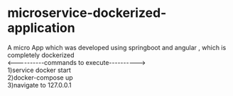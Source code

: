 # microservice-dockerized-application
A micro App which was developed using springboot and angular , which is completely dockerized</br>
        <----------commands to execute----------></br>
        1)service docker start</br>
        2)docker-compose up</br>
        3)navigate to 127.0.0.1
        
